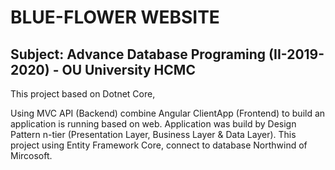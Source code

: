 <h1>BLUE-FLOWER WEBSITE</h1>

<h2>Subject: Advance Database Programing (II-2019-2020) - OU University HCMC </h2>


This project based on Dotnet Core,

Using MVC API (Backend) combine Angular ClientApp (Frontend) to build an application is running based on web.
Application was build by Design Pattern n-tier (Presentation Layer, Business Layer & Data Layer).
This project using Entity Framework Core, connect to database Northwind of Mircosoft. 
